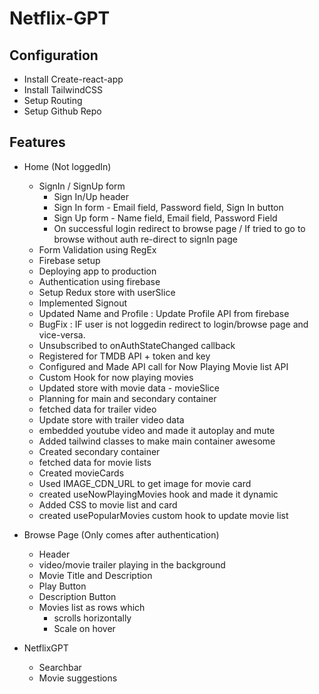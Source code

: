 # Netflix-GPT

## Configuration
- Install Create-react-app
- Install TailwindCSS
- Setup Routing
- Setup Github Repo

## Features
- Home (Not loggedIn)
    - SignIn / SignUp form
        - Sign In/Up header
        - Sign In form - Email field, Password field, Sign In button
        - Sign Up form - Name field, Email field, Password Field
        - On successful login redirect to browse page / If tried to go to browse without auth re-direct to signIn page
    - Form Validation using RegEx
    - Firebase setup
    - Deploying app to production
    - Authentication using firebase
    - Setup Redux store with userSlice
    - Implemented Signout
    - Updated Name and Profile : Update Profile API from firebase
    - BugFix : IF user is not loggedin redirect to login/browse page and vice-versa.
    - Unsubscribed to onAuthStateChanged callback 
    - Registered for TMDB API + token and key
    - Configured and Made API call for Now Playing Movie list API
    - Custom Hook for now playing movies
    - Updated store with movie data - movieSlice
    - Planning for main and secondary container
    - fetched data for trailer video
    - Update store with trailer video data
    - embedded youtube video and made it autoplay and mute
    - Added tailwind classes to make main container awesome
    - Created secondary container
    - fetched data for movie lists
    - Created movieCards
    - Used IMAGE_CDN_URL to get image for movie card
    - created useNowPlayingMovies hook and made it dynamic
    - Added CSS to movie list and card
    - created usePopularMovies custom hook to update movie list
    
- Browse Page (Only comes after authentication)
    - Header
    - video/movie trailer playing in the background
    - Movie Title and Description
    - Play Button
    - Description Button
    - Movies list as rows which 
        - scrolls horizontally
        - Scale on hover

- NetflixGPT
    - Searchbar
    - Movie suggestions
